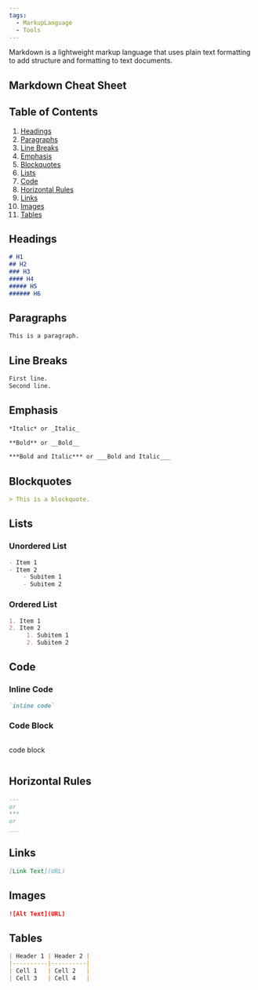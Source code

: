 ```yaml
---
tags:
  - MarkupLanguage
  - Tools
---
```

Markdown is a lightweight markup language that uses plain text formatting to add structure and formatting to text documents.
## Markdown Cheat Sheet
## Table of Contents
1. [Headings](#headings)
2. [Paragraphs](#paragraphs)
3. [Line Breaks](#line-breaks)
4. [Emphasis](#emphasis)
5. [Blockquotes](#blockquotes)
6. [Lists](#lists)
7. [Code](#code)
8. [Horizontal Rules](#horizontal-rules)
9. [Links](#links)
10. [Images](#images)
11. [Tables](#tables)

## Headings
```markdown
# H1
## H2
### H3
#### H4
##### H5
###### H6
```

## Paragraphs
```markdown
This is a paragraph.
```

## Line Breaks
```markdown
First line.  
Second line.
```

## Emphasis
```markdown
*Italic* or _Italic_

**Bold** or __Bold__

***Bold and Italic*** or ___Bold and Italic___
```

## Blockquotes
```markdown
> This is a blockquote.
```

## Lists

### Unordered List
```markdown
- Item 1
- Item 2
    - Subitem 1
    - Subitem 2
```

### Ordered List
```markdown
1. Item 1
2. Item 2
     1. Subitem 1
     2. Subitem 2
```

## Code

### Inline Code
```markdown
`inline code`
```

### Code Block
```markdown
```
code block
```
```

## Horizontal Rules
```markdown
---
or
***
or
___
```

## Links
```markdown
[Link Text](URL)
```

## Images
```markdown
![Alt Text](URL)
```

## Tables
```markdown
| Header 1 | Header 2 |
|----------|----------|
| Cell 1   | Cell 2   |
| Cell 3   | Cell 4   |
```
